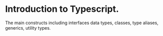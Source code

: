 # Introduction to Typescript.
 
The main constructs including interfaces data types, classes, type aliases, generics, utility types.